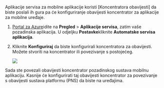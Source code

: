 Aplikacije servisa za mobilne aplikacije koristi [Koncentratora obavijesti] da biste poslali ih gura pa će konfiguriranje obavijesti koncentrator za aplikacije za mobilne uređaje.

1. [Portal za Azure]idite na **Pregled** > **Aplikacije servisa**, zatim vaše pozadinska aplikacija. U odjeljku **Postavke**kliknite **Automatske servisa aplikacija**.

2. Kliknite **Konfiguriraj** da biste konfigurirali koncentratora za obavijesti. Možete stvoriti na koncentrator ili povezivanje s postojećeg.

    ![](./media/app-service-mobile-create-notification-hub/configure-hub-flow.png)

Sada ste povezali obavijesti koncentrator pozadinskog sustava mobilnu aplikaciju. Kasnije će konfigurirati taj obavijesti koncentrator za povezivanje s obavijesti sustava platformu (PNS) da biste na uređajima.

[Portal za Azure]: https://portal.azure.com/
[Obavijest o koncentratora]: https://azure.microsoft.com/en-us/documentation/articles/notification-hubs-push-notification-overview/